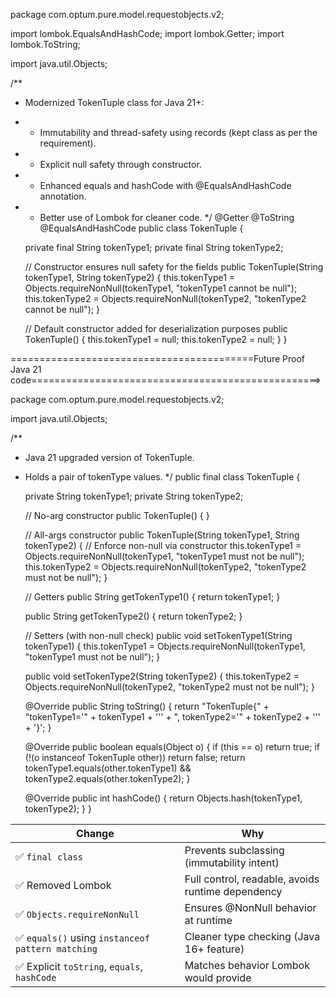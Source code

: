 package com.optum.pure.model.requestobjects.v2;

import lombok.EqualsAndHashCode;
import lombok.Getter;
import lombok.ToString;

import java.util.Objects;

/**
 * Modernized TokenTuple class for Java 21+:
 * - Immutability and thread-safety using records (kept class as per the requirement).
 * - Explicit null safety through constructor.
 * - Enhanced equals and hashCode with @EqualsAndHashCode annotation.
 * - Better use of Lombok for cleaner code.
 */
@Getter
@ToString
@EqualsAndHashCode
public class TokenTuple {

    private final String tokenType1;
    private final String tokenType2;

    // Constructor ensures null safety for the fields
    public TokenTuple(String tokenType1, String tokenType2) {
        this.tokenType1 = Objects.requireNonNull(tokenType1, "tokenType1 cannot be null");
        this.tokenType2 = Objects.requireNonNull(tokenType2, "tokenType2 cannot be null");
    }

    // Default constructor added for deserialization purposes
    public TokenTuple() {
        this.tokenType1 = null;
        this.tokenType2 = null;
    }
}

==========================================Future Proof Java 21 code==================================================>

package com.optum.pure.model.requestobjects.v2;

import java.util.Objects;

/**
 * Java 21 upgraded version of TokenTuple.
 * Holds a pair of tokenType values.
 */
public final class TokenTuple {

    private String tokenType1;
    private String tokenType2;

    // No-arg constructor
    public TokenTuple() {
    }

    // All-args constructor
    public TokenTuple(String tokenType1, String tokenType2) {
        // Enforce non-null via constructor
        this.tokenType1 = Objects.requireNonNull(tokenType1, "tokenType1 must not be null");
        this.tokenType2 = Objects.requireNonNull(tokenType2, "tokenType2 must not be null");
    }

    // Getters
    public String getTokenType1() {
        return tokenType1;
    }

    public String getTokenType2() {
        return tokenType2;
    }

    // Setters (with non-null check)
    public void setTokenType1(String tokenType1) {
        this.tokenType1 = Objects.requireNonNull(tokenType1, "tokenType1 must not be null");
    }

    public void setTokenType2(String tokenType2) {
        this.tokenType2 = Objects.requireNonNull(tokenType2, "tokenType2 must not be null");
    }

    @Override
    public String toString() {
        return "TokenTuple{" +
                "tokenType1='" + tokenType1 + '\'' +
                ", tokenType2='" + tokenType2 + '\'' +
                '}';
    }

    @Override
    public boolean equals(Object o) {
        if (this == o) return true;
        if (!(o instanceof TokenTuple other)) return false;
        return tokenType1.equals(other.tokenType1) && tokenType2.equals(other.tokenType2);
    }

    @Override
    public int hashCode() {
        return Objects.hash(tokenType1, tokenType2);
    }
}

| Change                                           | Why                                               |
| ------------------------------------------------ | ------------------------------------------------- |
| ✅ `final class`                                  | Prevents subclassing (immutability intent)        |
| ✅ Removed Lombok                                 | Full control, readable, avoids runtime dependency |
| ✅ `Objects.requireNonNull`                       | Ensures @NonNull behavior at runtime              |
| ✅ `equals()` using `instanceof pattern matching` | Cleaner type checking (Java 16+ feature)          |
| ✅ Explicit `toString`, `equals`, `hashCode`      | Matches behavior Lombok would provide             |

